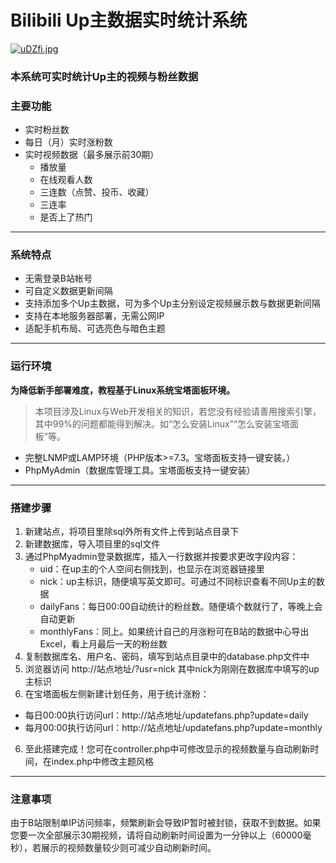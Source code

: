 # Bilibili Up主数据实时统计系统
[![uDZfi.jpg](https://s1.328888.xyz/2022/08/05/uDZfi.jpg)](https://imgloc.com/i/uDZfi)
### 本系统可实时统计Up主的视频与粉丝数据

### 主要功能
- 实时粉丝数
- 每日（月）实时涨粉数
- 实时视频数据（最多展示前30期）
	- 播放量 
	- 在线观看人数
	- 三连数（点赞、投币、收藏）
	- 三连率
	- 是否上了热门

----

### 系统特点
- 无需登录B站帐号
- 可自定义数据更新间隔
- 支持添加多个Up主数据，可为多个Up主分别设定视频展示数与数据更新间隔
- 支持在本地服务器部署，无需公网IP
- 适配手机布局、可选亮色与暗色主题

------------



### 运行环境

**为降低新手部署难度，教程基于Linux系统宝塔面板环境。**
> 本项目涉及Linux与Web开发相关的知识，若您没有经验请善用搜索引擎，其中99%的问题都能得到解决。如“怎么安装Linux”“怎么安装宝塔面板”等。

- 完整LNMP或LAMP环境（PHP版本>=7.3。宝塔面板支持一键安装。）
- PhpMyAdmin（数据库管理工具。宝塔面板支持一键安装）

------------



### 搭建步骤

1. 新建站点，将项目里除sql外所有文件上传到站点目录下
2. 新建数据库，导入项目里的sql文件
3. 通过PhpMyadmin登录数据库，插入一行数据并按要求更改字段内容：
	 - uid：在up主的个人空间右侧找到，也显示在浏览器链接里
	 - nick：up主标识，随便填写英文即可。可通过不同标识查看不同Up主的数据
	 - dailyFans：每日00:00自动统计的粉丝数。随便填个数就行了，等晚上会自动更新
	 - monthlyFans：同上。如果统计自己的月涨粉可在B站的数据中心导出Excel，看上月最后一天的粉丝数
4. 复制数据库名、用户名、密码，填写到站点目录中的database.php文件中
5. 浏览器访问 http://站点地址/?usr=nick 其中nick为刚刚在数据库中填写的up主标识
6. 在宝塔面板左侧新建计划任务，用于统计涨粉：
- 每日00:00执行访问url：http://站点地址/updatefans.php?update=daily 
- 每月00:00执行访问url：http://站点地址/updatefans.php?update=monthly 
6. 至此搭建完成！您可在controller.php中可修改显示的视频数量与自动刷新时间，在index.php中修改主题风格
------------



### 注意事项
由于B站限制单IP访问频率，频繁刷新会导致IP暂时被封锁，获取不到数据。如果您要一次全部展示30期视频，请将自动刷新时间设置为一分钟以上（60000毫秒），若展示的视频数量较少则可减少自动刷新时间。
